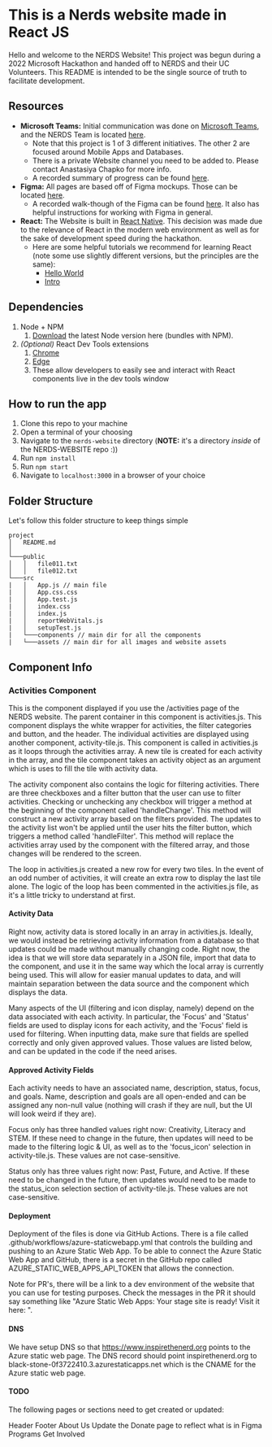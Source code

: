 # This is a Nerds website made in React JS

Hello and welcome to the NERDS Website! This project was begun during a 2022 Microsoft Hackathon and handed off to NERDS and their UC Volunteers.  This README is intended to be the single source of truth to facilitate development.

## Resources

- **Microsoft Teams:** Initial communication was done on [Microsoft Teams](https://www.microsoft.com/en-us/microsoft-teams/download-app), and the NERDS Team is located [here](https://teams.microsoft.com/l/team/19%3a059ccztgOSY7wWZy9GhETpl0RrzGVP6GK9ruv0XQdZQ1%40thread.tacv2/conversations?groupId=586cb8fe-cb5b-4786-b7ee-27cdb4d980c4&tenantId=72f988bf-86f1-41af-91ab-2d7cd011db47).
  - Note that this project is 1 of 3 different initiatives.  The other 2 are focused around Mobile Apps and Databases.
  - There is a private Website channel you need to be added to.  Please contact Anastasiya Chapko for more info.
  - A recorded summary of progress can be found [here](https://teams.microsoft.com/l/message/19:059ccztgOSY7wWZy9GhETpl0RrzGVP6GK9ruv0XQdZQ1@thread.tacv2/1663951467040?tenantId=72f988bf-86f1-41af-91ab-2d7cd011db47&groupId=586cb8fe-cb5b-4786-b7ee-27cdb4d980c4&parentMessageId=1663951467040&teamName=NERDS%20Hack4Good%202022&channelName=General&createdTime=1663951467040).
- **Figma:** All pages are based off of Figma mockups.  Those can be located [here](https://www.figma.com/file/K65RBwFE4uPvggSIlqErCV/NERDS-Website?node-id=0%3A1).
  - A recorded walk-though of the Figma can be found [here](https://www.figma.com/file/K65RBwFE4uPvggSIlqErCV/NERDS-Website?node-id=0%3A1).  It also has helpful instructions for working with Figma in general.
- **React:** The Website is built in [React Native](https://reactnative.dev/).  This decision was made due to the relevance of React in the modern web environment as well as for the sake of development speed during the hackathon.
  - Here are some helpful tutorials we recommend for learning React (note some use slightly different versions, but the principles are the same):
    - [Hello World](https://reactjs.org/docs/hello-world.html)
    - [Intro](https://reactnative.dev/docs/getting-started)

## Dependencies

1. Node + NPM
   1. [Download](https://nodejs.org/en/download/) the latest Node version here (bundles with NPM).
2. *(Optional)* React Dev Tools extensions
   1. [Chrome](https://chrome.google.com/webstore/detail/react-developer-tools/fmkadmapgofadopljbjfkapdkoienihi)
   2. [Edge](https://microsoftedge.microsoft.com/addons/detail/react-developer-tools/gpphkfbcpidddadnkolkpfckpihlkkil)
   3. These allow developers to easily see and interact with React components live in the dev tools window

## How to run the app

1. Clone this repo to your machine
2. Open a terminal of your choosing
3. Navigate to the `nerds-website` directory (**NOTE:** it's a directory *inside* of the NERDS-WEBSITE repo :))
4. Run `npm install`
5. Run `npm start`
6. Navigate to `localhost:3000` in a browser of your choice

## Folder Structure

Let's follow this folder structure to keep things simple

```
project
│   README.md   
│
└───public
│   │   file011.txt
│   │   file012.txt
└───src
|   │   App.js // main file
|   │   App.css.css
|   │   App.test.js
|   │   index.css
|   │   index.js
|   │   reportWebVitals.js
|   │   setupTest.js
|   └───components // main dir for all the components 
|   └───assets // main dir for all images and website assets
```

## Component Info

### Activities Component

This is the component displayed if you use the /activities page of the NERDS website. The parent container in this component is activities.js. This component displays the white wrapper for activities, the filter categories and button, and the header. The individual activities are displayed using another component, activity-tile.js. This component is called in activities.js as it loops through the activities array. A new tile is created for each activity in the array, and the tile component takes an activity object as an argument which is uses to fill the tile with activity data.

The activity component also contains the logic for filtering activities. There are three checkboxes and a filter button that the user can use to filter activities. Checking or unchecking any checkbox will trigger a method at the beginning of the component called 'handleChange'. This method will construct a new activity array based on the filters provided. The updates to the activity list won't be applied until the user hits the filter button, which triggers a method called 'handleFilter'. This method will replace the activities array used by the component with the filtered array, and those changes will be rendered to the screen. 

The loop in activities.js created a new row for every two tiles. In the event of an odd number of activities, it will create an extra row to display the last tile alone. The logic of the loop has been commented in the activities.js file, as it's a little tricky to understand at first.

#### Activity Data
Right now, activity data is stored locally in an array in activities.js. Ideally, we would instead be retrieving activity information from a database so that updates could be made without manually changing code. Right now, the idea is that we will store data separately in a JSON file, import that data to the component, and use it in the same way which the local array is currently being used. This will allow for easier manual updates to data, and will maintain separation between the data source and the component which displays the data.

Many aspects of the UI (filtering and icon display, namely) depend on the data associated with each activity. In particular, the 'Focus' and 'Status' fields are used to display icons for each activity, and the 'Focus' field is used for filtering. When inputting data, make sure that fields are spelled correctly and only given approved values. Those values are listed below, and can be updated in the code if the need arises.

#### Approved Activity Fields
Each activity needs to have an associated name, description, status, focus, and goals. Name, description and goals are all open-ended and can be assigned any non-null value (nothing will crash if they are null, but the UI will look weird if they are). 

Focus only has three handled values right now: Creativity, Literacy and STEM. If these need to change in the future, then updates will need to be made to the filtering logic & UI, as well as to the 'focus_icon' selection in activity-tile.js. These values are not case-sensitive.

Status only has three values right now: Past, Future, and Active. If these need to be changed in the future, then updates would need to be made to the status_icon selection section of activity-tile.js. These values are not case-sensitive.

#### Deployment
Deployment of the files is done via GitHub Actions. There is a file called .github/workflows/azure-staticwebapp.yml that controls the building and pushing to an Azure Static Web App. To be able to connect the Azure Static Web App and GitHub, there is a secret in the GitHub repo called AZURE_STATIC_WEB_APPS_API_TOKEN that allows the connection.

Note for PR's, there will be a link to a dev environment of the website that you can use for testing purposes. Check the messages in the PR it should say something like "Azure Static Web Apps: Your stage site is ready! Visit it here: ".

#### DNS
We have setup DNS so that https://www.inspirethenerd.org points to the Azure static web page. The DNS record should point inspirethenerd.org to black-stone-0f3722410.3.azurestaticapps.net which is the CNAME for the Azure static web page.


#### TODO

The following pages or sections need to get created or updated:

Header
Footer
About Us
Update the Donate page to reflect what is in Figma
Programs
Get Involved
